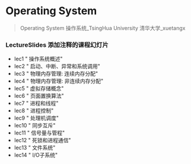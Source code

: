 # Operating System
> Operating System 操作系统_TsingHua University 清华大学_xuetangx

### LectureSlides 添加注释的课程幻灯片

- lec1	"	操作系统概述"
- lec2	"	启动、中断、异常和系统调用"
- lec3	"	物理内存管理: 连续内存分配"
- lec4	"	物理内存管理: 非连续内存分配"
- lec5	"	虚拟存储概念"
- lec6	"	页面置换算法"
- lec7	"	进程和线程"
- lec8	"	进程控制"
- lec9	"	处理机调度"
- lec10	"	同步互斥"
- lec11	"	信号量与管程"
- lec12	"	死锁和进程通信"
- lec13	"	文件系统"
- lec14	"	I/O子系统"
